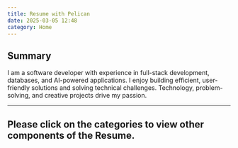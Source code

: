 ```yaml
---
title: Resume with Pelican
date: 2025-03-05 12:48
category: Home
---
```


## Summary

I am a software developer with experience in full-stack development, databases, and AI-powered applications. 
I enjoy building efficient, user-friendly solutions and solving technical challenges. Technology, problem-solving, and creative projects drive my passion.

---

## Please click on the categories to view other components of the Resume. ##
